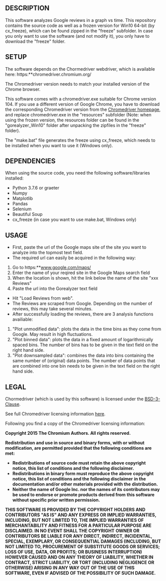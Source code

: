 DESCRIPTION
------------------
This software analyzes Google reviews in a graph vs time.
This repository contains the source code as well as a frozen version for Win10 64-bit (by cx_freeze),
which can be found zipped in the "freeze" subfolder.
In case you only want to use the software (and not modify it), you only have to download the "freeze" folder.


SETUP
------------------

The software depends on the Chormedriver webdriver, which is available here:
https:**chromedriver.chromium.org/

The Chromedriver version needs to match your installed version of the Chrome browser.

This software comes with a chromedriver.exe suitable for Chrome version 104.
If you use a different version of Google Chrome, you have to download the corresponding
Chromedriver version from the <a href=https:**chromedriver.chromium.org/>Chromedriver homepage</a>, and replace 
chromedriver.exe in the "resources" subfolder (Note: when using the frozen version, the resources folder can be 
found in the "gorealyzer_Win10" folder after unpacking the zipfiles in the "freeze" folder).

The "make.bat" file generates the freeze using cx_freeze, which needs to be installed when you want to use it (Windows only).


DEPENDENCIES
-------------------
When using the source code, you need the following software/libraries installed:

* Python 3.7.6 or graeter
* Numpy
* Matplotlib
* Pandas
* Selenium
* Beautiful Soup
* cx_freeze (in case you want to use make.bat, Windows only)


USAGE
-------------------
* First, paste the url of the Google maps site of the site you want to analyze into the topmost text field.
* The required url can easily be acquired in the following way:
1. Go to https:**www.google.com/maps/
2. Enter the name of your reqired site in the Google Maps search field
3. When the location is shown, hit the link below the name of the site "xxx Reviews"
4. Paste the url into the Gorealyzer text field
* Hit "Load Reviews from web".
* The Reviews are scraped from Google. Depending on the number of reviews, this may take several minutes.
* After successfully loading the reviews, there are 3 analysis functions availiable:
1. "Plot unmodified data": plots the data in the time bins as they come from Google. May result in high fluctuations.
2. "Plot binned data": plots the data in a fixed amount of logarithmically spaced bins. The number of bins has to be given in the text field on the
right hand side.
3. "Plot downsampled data": combines the data into bins containing the same number of (original) data points. The number of data points that are 
combined into one bin needs to be given in the text field on the right hand side.

LEGAL
--------------------
Chormedriver (which is used by this software) is licensed under the <a href=http:**https://opensource.org/licenses/BSD-3-Clause>BSD-3-Clause</a>.

See full Chromedriver licensing information <a href=https://chromium.googlesource.com/chromium/src/+/HEAD/LICENSE>here</a>.

Following you find a copy of the Chromedriver licensing information:

**Copyright 2015 The Chromium Authors. All rights reserved.**

**Redistribution and use in source and binary forms, with or without**
**modification, are permitted provided that the following conditions are**
**met:**

* **Redistributions of source code must retain the above copyright**
**notice, this list of conditions and the following disclaimer.**
* **Redistributions in binary form must reproduce the above**
**copyright notice, this list of conditions and the following disclaimer**
**in the documentation and/or other materials provided with the**
**distribution.**
* **Neither the name of Google Inc. nor the names of its**
**contributors may be used to endorse or promote products derived from**
**this software without specific prior written permission.**

**THIS SOFTWARE IS PROVIDED BY THE COPYRIGHT HOLDERS AND CONTRIBUTORS**
**"AS IS" AND ANY EXPRESS OR IMPLIED WARRANTIES, INCLUDING, BUT NOT**
**LIMITED TO, THE IMPLIED WARRANTIES OF MERCHANTABILITY AND FITNESS FOR**
**A PARTICULAR PURPOSE ARE DISCLAIMED. IN NO EVENT SHALL THE COPYRIGHT**
**OWNER OR CONTRIBUTORS BE LIABLE FOR ANY DIRECT, INDIRECT, INCIDENTAL,**
**SPECIAL, EXEMPLARY, OR CONSEQUENTIAL DAMAGES (INCLUDING, BUT NOT**
**LIMITED TO, PROCUREMENT OF SUBSTITUTE GOODS OR SERVICES; LOSS OF USE,**
**DATA, OR PROFITS; OR BUSINESS INTERRUPTION) HOWEVER CAUSED AND ON ANY**
**THEORY OF LIABILITY, WHETHER IN CONTRACT, STRICT LIABILITY, OR TORT**
**(INCLUDING NEGLIGENCE OR OTHERWISE) ARISING IN ANY WAY OUT OF THE USE**
**OF THIS SOFTWARE, EVEN IF ADVISED OF THE POSSIBILITY OF SUCH DAMAGE.**





